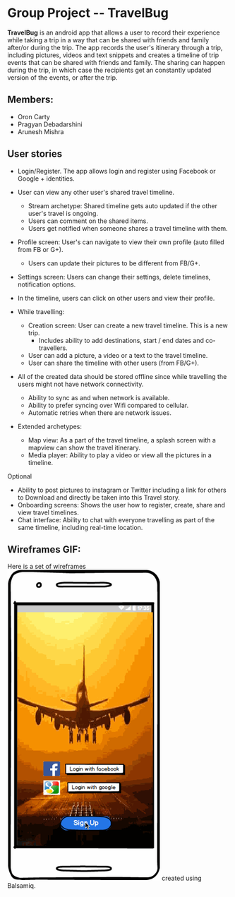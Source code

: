 # Group Project -- TravelBug

**TravelBug** is an android app that allows a user to record their experience while taking a trip in
a way that can be shared with friends and family after/or during the trip. The app records the
user's itinerary through a trip, including pictures, videos and text snippets and creates a timeline
of trip events that can be shared with friends and family. The sharing can happen during the trip,
in which case the recipients get an constantly updated version of the events, or after the trip.


## Members:
* Oron Carty
* Pragyan Debadarshini
* Arunesh Mishra


## User stories

* Login/Register. The app allows login and register using Facebook or Google + identities.
* User can view any other user's shared travel timeline.
   * Stream archetype: Shared timeline gets auto updated if the other user's travel is ongoing.
   * Users can comment on the shared items.
   * Users get notified when someone shares a travel timeline with them.
* Profile screen: User's can navigate to view their own profile (auto filled from FB or G+).
   * Users can update their pictures to be different from FB/G+.
* Settings screen: Users can change their settings, delete timelines, notification options. 
* In the timeline, users can click on other users and view their profile.
* While travelling:
   * Creation screen: User can create a new travel timeline. This is a new trip.
        * Includes ability to add destinations, start / end dates and co-travellers. 
   * User can add a picture, a video or a text to the travel timeline.
   * User can share the timeline with other users (from FB/G+).

* All of the created data should be stored offline since while travelling the users might not have
  network connectivity.
    * Ability to sync as and when network is available.
    * Ability to prefer syncing over Wifi compared to cellular.
    * Automatic retries when there are network issues.
* Extended archetypes:
   * Map view: As a part of the travel timeline, a splash screen with a mapview can show the travel
     itinerary.
   * Media player: Ability to play a video or view all the pictures in a timeline.

Optional 
* Ability to post pictures to instagram or Twitter including a link for others to Download and
  directly be taken into this Travel story.
* Onboarding screens: Shows the user how to register, create, share and view travel timelines.
* Chat interface: Ability to chat with everyone travelling as part of the same timeline, including
  real-time location.
 

## Wireframes GIF:

Here is a set of wireframes ![TravelBug](TravelBug.gif) created using Balsamiq.
